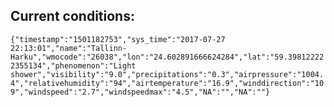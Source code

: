 ## Current conditions: 
 ``` {"timestamp":"1501182753","sys_time":"2017-07-27 22:13:01","name":"Tallinn-Harku","wmocode":"26038","lon":"24.602891666624284","lat":"59.398122222355134","phenomenon":"Light shower","visibility":"9.0","precipitations":"0.3","airpressure":"1004.4","relativehumidity":"94","airtemperature":"16.9","winddirection":"109","windspeed":"2.7","windspeedmax":"4.5","NA":"","NA":""} ```
